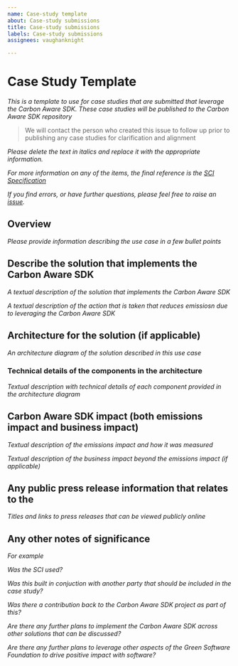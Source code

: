 ```yaml
---
name: Case-study template
about: Case-study submissions
title: Case-study submissions
labels: Case-study submissions
assignees: vaughanknight

---
```


# Case Study Template

*This is a template to use for case studies that are submitted that leverage the Carbon Aware SDK. These case studies will be published to the Carbon Aware SDK repository*

> We will contact the person who created this issue to follow up prior to publishing any case studies for clarification and alignment

*Please delete the text in italics and replace it with the appropriate information.*

*For more information on any of the items, the final reference is the [SCI Specification](https://github.com/Green-Software-Foundation/software_carbon_intensity/blob/main/Software_Carbon_Intensity/Software_Carbon_Intensity_Specification.md)*

*If you find errors, or have further questions, please feel free to raise an [issue](https://github.com/Green-Software-Foundation/carbon-aware-sdk/issues).*

## Overview

_Please provide information describing the use case in a few bullet points_

## Describe the solution that implements the Carbon Aware SDK

_A textual description of the solution that implements the Carbon Aware SDK_

_A textual description of the action that is taken that reduces emissiosn due to leveraging the Carbon Aware SDK_

## Architecture for the solution (if applicable)

_An architecture diagram of the solution described in this use case_

### Technical details of the components in the architecture

_Textual description with technical details of each component provided in the architecture diagram_

## Carbon Aware SDK impact (both emissions impact and business impact)

_Textual description of the emissions impact and how it was measured_

_Textual description of the business impact beyond the emissions impact (if applicable)_

## Any public press release information that relates to the 

_Titles and links to press releases that can be viewed publicly online_ 

## Any other notes of significance 

_For example_

_Was the SCI used?_

_Was this built in conjuction with another party that should be included in the case study?_

_Was there a contribution back to the Carbon Aware SDK project as part of this?_

_Are there any further plans to implement the Carbon Aware SDK across other solutions that can be discussed?_

_Are there any further plans to leverage other aspects of the Green Software Foundation to drive positive impact with software?_
